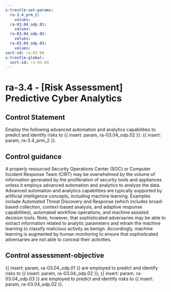 ```yaml
---
x-trestle-set-params:
  ra-3.4_prm_2:
    values:
  ra-03.04_odp.01:
    values:
  ra-03.04_odp.02:
    values:
  ra-03.04_odp.03:
    values:
sort-id: ra-03.04
x-trestle-global:
  sort-id: ra-03.04
---
```


# ra-3.4 - \[Risk Assessment\] Predictive Cyber Analytics

## Control Statement

Employ the following advanced automation and analytics capabilities to predict and identify risks to {{ insert: param, ra-03.04_odp.02 }}: {{ insert: param, ra-3.4_prm_2 }}.

## Control guidance

A properly resourced Security Operations Center (SOC) or Computer Incident Response Team (CIRT) may be overwhelmed by the volume of information generated by the proliferation of security tools and appliances unless it employs advanced automation and analytics to analyze the data. Advanced automation and analytics capabilities are typically supported by artificial intelligence concepts, including machine learning. Examples include Automated Threat Discovery and Response (which includes broad-based collection, context-based analysis, and adaptive response capabilities), automated workflow operations, and machine assisted decision tools. Note, however, that sophisticated adversaries may be able to extract information related to analytic parameters and retrain the machine learning to classify malicious activity as benign. Accordingly, machine learning is augmented by human monitoring to ensure that sophisticated adversaries are not able to conceal their activities.

## Control assessment-objective

{{ insert: param, ra-03.04_odp.01 }} are employed to predict and identify risks to {{ insert: param, ra-03.04_odp.02 }};
{{ insert: param, ra-03.04_odp.03 }} are employed to predict and identify risks to {{ insert: param, ra-03.04_odp.02 }}.
